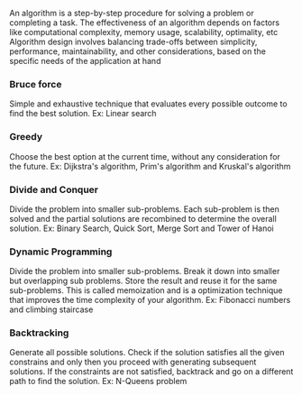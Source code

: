 An algorithm is a step-by-step procedure for solving a problem or completing a task.
The effectiveness of an algorithm depends on factors like computational complexity, memory usage, scalability, optimality, etc
Algorithm design involves balancing trade-offs between simplicity, performance, maintainability, and other considerations, based on the specific needs of the application at hand

### Bruce force
Simple and exhaustive technique that evaluates every possible outcome to find the best solution.
Ex: Linear search

### Greedy
Choose the best option at the current time, without any consideration for the future.
Ex: Dijkstra's algorithm, Prim's algorithm and Kruskal's algorithm

### Divide and Conquer
Divide the problem into smaller sub-problems.
Each sub-problem is then solved and the partial solutions are recombined to determine the overall solution.
Ex: Binary Search, Quick Sort, Merge Sort and Tower of Hanoi

### Dynamic Programming
Divide the problem into smaller sub-problems.
Break it down into smaller but overlapping sub problems.
Store the result and reuse it for the same sub-problems. This is called memoization and is a optimization technique that improves the time complexity of your algorithm.
Ex: Fibonacci numbers and climbing staircase

### Backtracking
Generate all possible solutions.
Check if the solution satisfies all the given constrains and only then you proceed with generating subsequent solutions.
If the constraints are not satisfied, backtrack and go on a different path to find the solution.
Ex: N-Queens problem

